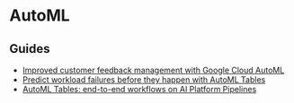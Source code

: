 # AutoML

## Guides
- [Improved customer feedback management with Google Cloud AutoML](https://cloud.google.com/blog/products/ai-machine-learning/improved-customer-feedback-management-with-google-cloud-automl)
- [Predict workload failures before they happen with AutoML Tables](https://cloud.google.com/blog/products/ai-machine-learning/-predict-workload-failures-with-automl-tables)
- [AutoML Tables: end-to-end workflows on AI Platform Pipelines](https://cloud.google.com/blog/products/ai-machine-learning/new-automl-features-and-end-to-end-workflows-on-ai-platform-pipelines)
